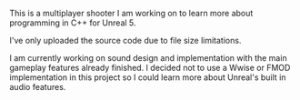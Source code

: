 This is a multiplayer shooter I am working on to learn more about programming in C++ for Unreal 5.

I've only uploaded the source code due to file size limitations.

I am currently working on sound design and implementation with the main gameplay features already finished.
I decided not to use a Wwise or FMOD implementation in this project so I could learn more about Unreal's built in audio features.

